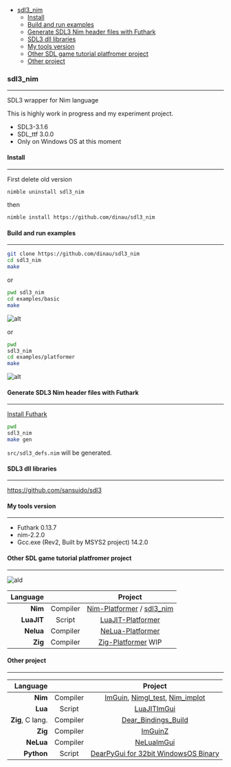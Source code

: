 <!-- START doctoc generated TOC please keep comment here to allow auto update -->
<!-- DON'T EDIT THIS SECTION, INSTEAD RE-RUN doctoc TO UPDATE -->

- [sdl3_nim](#sdl3_nim)
  - [Install](#install)
  - [Build and run examples](#build-and-run-examples)
  - [Generate SDL3 Nim header files with Futhark](#generate-sdl3-nim-header-files-with-futhark)
  - [SDL3 dll libraries](#sdl3-dll-libraries)
  - [My tools version](#my-tools-version)
  - [Other SDL game tutorial platfromer project](#other-sdl-game-tutorial-platfromer-project)
  - [Other project](#other-project)

<!-- END doctoc generated TOC please keep comment here to allow auto update -->

### sdl3_nim

---

SDL3 wrapper for Nim language

This is highly work in progress and my experiment project.


- SDL3-3.1.6
- SDL_ttf 3.0.0
- Only on Windows OS at this moment


#### Install

---


First delete old version 

```sh
nimble uninstall sdl3_nim
```

then

```sh
nimble install https://github.com/dinau/sdl3_nim 
```

#### Build and run examples

---

```sh
git clone https://github.com/dinau/sdl3_nim
cd sdl3_nim
make 
```

or 

```sh
pwd sdl3_nim
cd examples/basic
make
```

![alt](https://github.com/dinau/sdl3_nim/raw/main/src/private/img/basic-nim-sdl3.gif)  

or

```sh
pwd 
sdl3_nim
cd examples/platformer
make
```

![alt](https://github.com/dinau/sdl3_nim/raw/main/src/private/img/platformer-nim-sdl3.gif)  

#### Generate SDL3 Nim header files with Futhark

---

[Install Futhark](https://github.com/PMunch/futhark#installation)

```sh
pwd 
sdl3_nim
make gen
```

`src/sdl3_defs.nim` will be generated.

#### SDL3 dll libraries

---

https://github.com/sansuido/sdl3


#### My tools version 

---

- Futhark 0.13.7
- nim-2.2.0
- Gcc.exe (Rev2, Built by MSYS2 project) 14.2.0

#### Other SDL game tutorial platfromer project

---

![ald](https://github.com/dinau/luajit-platformer/raw/main/img/platformer-luajit-sdl2.gif)

| Language             |          | Project                                                                                                   |
| -------------------: | :---:    | :----------------------------------------------------------------:                                        |
| **Nim**              | Compiler | [Nim-Platformer](https://github.com/dinau/nim-platformer) / [sdl3_nim](https://github.com/dinau/sdl3_nim) |
| **LuaJIT**           | Script   | [LuaJIT-Platformer](https://github.com/dinau/luajit-platformer)                                           |
| **Nelua**            | Compiler | [NeLua-Platformer](https://github.com/dinau/nelua-platformer)                                             |
| **Zig**              | Compiler | [Zig-Platformer](https://github.com/dinau/zig-platformer) WIP                                             |

#### Other project

---

| Language             |          | Project                                                                                                                                         |
| -------------------: | :---:    | :----------------------------------------------------------------:                                                                              |
| **Nim**              | Compiler | [ImGuin](https://github.com/dinau/imguin), [Nimgl_test](https://github.com/dinau/nimgl_test), [Nim_implot](https://github.com/dinau/nim_implot) |
| **Lua**              | Script   | [LuaJITImGui](https://github.com/dinau/luajitImGui)                                                                                             |
| **Zig**, C lang.     | Compiler | [Dear_Bindings_Build](https://github.com/dinau/dear_bindings_build)                                                                             |
| **Zig**              | Compiler | [ImGuinZ](https://github.com/dinau/imguinz)                                                                                                     |
| **NeLua**            | Compiler | [NeLuaImGui](https://github.com/dinau/neluaImGui)                                                                                               |
| **Python**           | Script   | [DearPyGui for 32bit WindowsOS Binary](https://github.com/dinau/DearPyGui32/tree/win32)                                                         |

